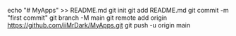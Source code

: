 echo "# MyApps" >> README.md
  git init
  git add README.md
  git commit -m "first commit"
  git branch -M main
  git remote add origin https://github.com/iiMrDark/MyApps.git
  git push -u origin main
